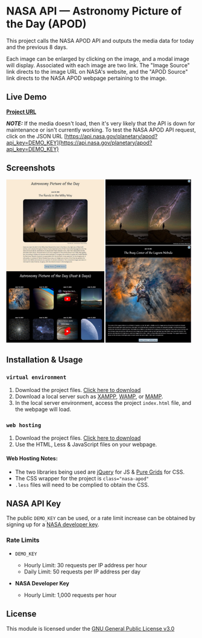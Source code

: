 # NASA API — Astronomy Picture of the Day (APOD)

This project calls the NASA APOD API and outputs the media data for today and the previous 8 days.

Each image can be enlarged by clicking on the image, and a modal image will display. Associated with each image are two link. The "Image Source" link directs to the image URL on NASA's website, and the "APOD Source" link directs to the NASA APOD webpage pertaining to the image.

## Live Demo

[**Project URL**](https://codepen.io/codingexplorer/live/LYXZPpE)

***NOTE:*** If the media doesn't load, then it's very likely that the API is down for maintenance or isn't currently working. To test the NASA APOD API request, click on the JSON URL [https://api.nasa.gov/planetary/apod?api_key=DEMO_KEY](https://api.nasa.gov/planetary/apod?api_key=DEMO_KEY)

## Screenshots

<p align="left">
  <img src="./screenshots/screenshot-1.jpg" alt="NASA API screenshot" width="51.5%">
  <img src="./screenshots/screenshot-2.jpg" alt="NASA API screenshot" width="45%">
</p>

## Installation & Usage

### `virtual environment`

1. Download the project files. [Click here to download](https://github.com/phillipbury/api-nasa-apod/archive/refs/heads/main.zip)
2. Download a local server such as [XAMPP](https://www.apachefriends.org), [WAMP](https://www.wampserver.com/en), or [MAMP](https://www.mamp.info/en/windows).
3. In the local server environment, access the project `index.html` file, and the webpage will load.

### `web hosting`

1. Download the project files. [Click here to download](https://github.com/phillipbury/api-nasa-apod/archive/refs/heads/main.zip)
2. Use the HTML, Less & JavaScript files on your webpage.

#### Web Hosting Notes:

- The two libraries being used are [jQuery](https://jquery.com/) for JS & [Pure Grids](https://purecss.io/grids) for CSS.
- The CSS wrapper for the project is `class="nasa-apod"`
- `.less` files will need to be complied to obtain the CSS.

## NASA API Key

The public `DEMO_KEY` can be used, or a rate limit increase can be obtained by signing up for a [NASA developer key](https://api.nasa.gov/).

### Rate Limits

- `DEMO_KEY`
  - Hourly Limit: 30 requests per IP address per hour
  - Daily Limit: 50 requests per IP address per day

- **NASA Developer Key**
  - Hourly Limit: 1,000 requests per hour

## License

This module is licensed under the [GNU General Public License v3.0](https://github.com/phillipbury/api-nasa-apod/blob/main/LICENSE)
